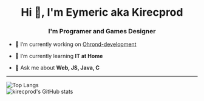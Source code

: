 <h1 align="center">Hi 👋, I'm Eymeric aka Kirecprod</h1>  
<h3 align="center">I'm Programer and Games Designer</h3>  
  
- 🔭 I’m currently working on [Ohrond-development](https://github.com/ohrond-development)  
  
- 🌱 I’m currently learning **IT at Home**  
  
- 💬 Ask me about **Web, JS, Java, C**  

---
![Top Langs](https://github-readme-stats.vercel.app/api/top-langs/?username=kirecprod)    
![kirecprod's GitHub stats](https://github-readme-stats.vercel.app/api?username=kirecprod&show_icons=true)

<!--
**kirecprod/kirecprod** is a ✨ _special_ ✨ repository because its `README.md` (this file) appears on your GitHub profile.

Here are some ideas to get you started:

- 🔭 I’m currently working on ...
- 🌱 I’m currently learning ...
- 👯 I’m looking to collaborate on ...
- 🤔 I’m looking for help with ...
- 💬 Ask me about ...
- 📫 How to reach me: ...
- 😄 Pronouns: ...
- ⚡ Fun fact: ...
-->

